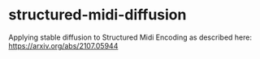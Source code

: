 # structured-midi-diffusion
Applying stable diffusion to Structured Midi Encoding as described here: https://arxiv.org/abs/2107.05944
